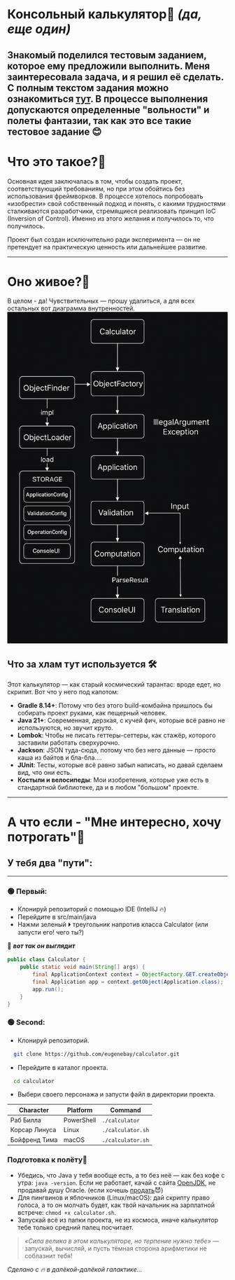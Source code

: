 # Консольный калькулятор🚀 ___(да, еще один)___

Знакомый поделился тестовым заданием, которое ему предложили выполнить. Меня заинтересовала задача, и я решил её
сделать. С полным текстом задания можно ознакомиться [тут](assets/DESCRIPTION.md).
В процессе выполнения допускаются определенные "вольности" и полеты фантазии, так как это все такие
тестовое задание 😊
---

# Что это такое?📌

Основная идея заключалась в том, чтобы создать проект, соответствующий требованиям, но при этом обойтись без
использования фреймворков.
В процессе хотелось попробовать «изобрести» свой собственный подход и понять, с какими трудностями сталкиваются
разработчики, стремящиеся реализовать принцип IoC (Inversion of Control). Именно из этого желания и получилось то, что
получилось.

Проект был создан исключительно ради эксперимента — он не претендует на практическую ценность или дальнейшее развитие.

---

# Оно живое?📌

В целом - да! Чувствительных — прошу удалиться, а для всех остальных вот диаграмма внутренностей.
![Диаграмма](assets/calculator.png "Мясо и хаос! 😜")

## Что за хлам тут используется 🛠️

Этот калькулятор — как старый космический тарантас: вроде едет, но скрипит. Вот что у него под капотом:

- **Gradle 8.14+**: Потому что без этого build-комбайна пришлось бы собирать проект руками, как пещерный человек.
- **Java 21+**: Современная, дерзкая, с кучей фич, которые всё равно не используются, но звучит круто.
- **Lombok**: Чтобы не писать геттеры-сеттеры, как стажёр, которого заставили работать сверхурочно.
- **Jackson**: JSON туда-сюда, потому что без него данные — просто каша из байтов и бла-бла....
- **JUnit**: Тесты, которые всё равно забыл написать, но давай сделаем вид, что они есть.
- **Костыли и велосипеды**: Мои изобретения, которые уже есть в стандартной библиотеке, да и в любом "большом" проекте.

---

# А что если - "Мне интересно, хочу потрогать"📌

## У тебя два "пути":

---

### 🟢 Первый:

- Клонируй репозиторий с помощью IDE (IntelliJ 🔥)
- Перейдите в src/main/java
- Нажми зеленый ⏵ треугольник напротив класса Calculator (или запусти его! чего ты?)

🔻 ___вот так он выглядит___

```java
public class Calculator {
    public static void main(String[] args) {
        final ApplicationContext context = ObjectFactory.GET.createObject(ApplicationContext.class);
        final Application app = context.getObject(Application.class);
        app.run();
    }
}
```

### 🟢 Second:

- Клонируй репозиторий.

```bash 
  git clone https://github.com/eugenebay/calculator.git
```

- Перейдите в каталог проекта.

```bash
  cd calculator
```

- Выбери своего персонажа и запусти файл в директории проекта.

| Character     | Platform   | Command           |
|---------------|------------|-------------------|
| Раб Билла     | PowerShell | `./calculator`    |
| Корсар Линуса | Linux      | `./calculator.sh` |
| Бойфренд Тима | macOS      | `./calculator.sh` |

### Подготовка к полёту🚀

- Убедись, что Java у тебя вообще есть, а то без неё — как без кофе с утра: `java -version`. Если не работает, качай с
  сайта [OpenJDK](https://jdk.java.net/java-se-ri/21), не продавай душу Oracle. (если
  хочешь [продать](https://www.oracle.com/java/technologies/downloads/?er=221886#java21)😈)
- Для пингвинов и яблочников (Linux/macOS): дай скрипту право голоса, а то он молчать будет, как твой начальник на
  зарплатной встрече: `chmod +x calculator.sh`.
- Запускай всё из папки проекта, не из космоса, иначе калькулятор тебе только средний палец посчитает.

> *«Сила велика в этом калькуляторе, но терпение нужно тебе»* — запускай, вычисляй, и пусть тёмная сторона арифметики не
> соблазнит тебя!

*Сделано с 🔥 в далёкой-далёкой галактике...*